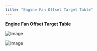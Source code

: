 ```yaml
---
title: "Engine Fan Offset Target Table"
---
```


**Engine Fan Offset Target Table**


![Image](</lib/AAAA87.jpg>)&nbsp;


![Image](</lib/AAAA89.jpg>)
